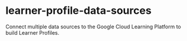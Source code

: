 # learner-profile-data-sources
Connect multiple data sources to the Google Cloud Learning Platform to build Learner Profiles.

